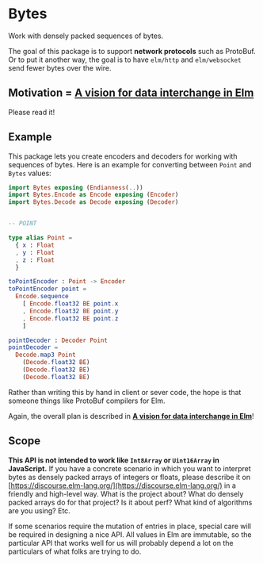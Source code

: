 # Bytes

Work with densely packed sequences of bytes.

The goal of this package is to support **network protocols** such as ProtoBuf. Or to put it another way, the goal is to have `elm/http` and `elm/websocket` send fewer bytes over the wire.


## Motivation = [A vision for data interchange in Elm](https://gist.github.com/evancz/1c5f2cf34939336ecb79b97bb89d9da6)

Please read it!


## Example

This package lets you create encoders and decoders for working with sequences of bytes. Here is an example for converting between `Point` and `Bytes` values:

```elm
import Bytes exposing (Endianness(..))
import Bytes.Encode as Encode exposing (Encoder)
import Bytes.Decode as Decode exposing (Decoder)


-- POINT

type alias Point =
  { x : Float
  , y : Float
  , z : Float
  }

toPointEncoder : Point -> Encoder
toPointEncoder point =
  Encode.sequence
    [ Encode.float32 BE point.x
    , Encode.float32 BE point.y
    , Encode.float32 BE point.z
    ]

pointDecoder : Decoder Point
pointDecoder =
  Decode.map3 Point
    (Decode.float32 BE)
    (Decode.float32 BE)
    (Decode.float32 BE)
```

Rather than writing this by hand in client or sever code, the hope is that someone things like ProtoBuf compilers for Elm.

Again, the overall plan is described in [**A vision for data interchange in Elm**](https://gist.github.com/evancz/1c5f2cf34939336ecb79b97bb89d9da6)!


## Scope

**This API is not intended to work like `Int8Array` or `Uint16Array` in JavaScript.** If you have a concrete scenario in which you want to interpret bytes as densely packed arrays of integers or floats, please describe it on [https://discourse.elm-lang.org/](https://discourse.elm-lang.org/) in a friendly and high-level way. What is the project about? What do densely packed arrays do for that project? Is it about perf? What kind of algorithms are you using? Etc.

If some scenarios require the mutation of entries in place, special care will be required in designing a nice API. All values in Elm are immutable, so the particular API that works well for us will probably depend a lot on the particulars of what folks are trying to do.
